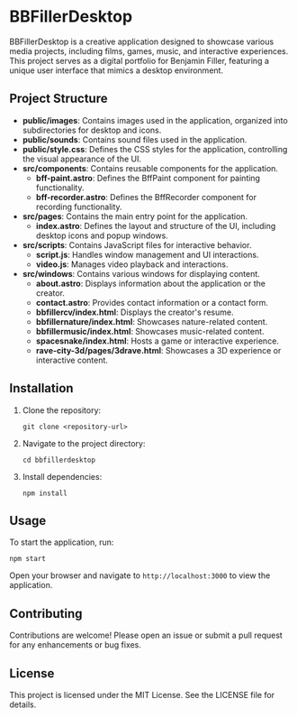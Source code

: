 # BBFillerDesktop

BBFillerDesktop is a creative application designed to showcase various media projects, including films, games, music, and interactive experiences. This project serves as a digital portfolio for Benjamin Filler, featuring a unique user interface that mimics a desktop environment.

## Project Structure

- **public/images**: Contains images used in the application, organized into subdirectories for desktop and icons.
- **public/sounds**: Contains sound files used in the application.
- **public/style.css**: Defines the CSS styles for the application, controlling the visual appearance of the UI.
- **src/components**: Contains reusable components for the application.
  - **bff-paint.astro**: Defines the BffPaint component for painting functionality.
  - **bff-recorder.astro**: Defines the BffRecorder component for recording functionality.
- **src/pages**: Contains the main entry point for the application.
  - **index.astro**: Defines the layout and structure of the UI, including desktop icons and popup windows.
- **src/scripts**: Contains JavaScript files for interactive behavior.
  - **script.js**: Handles window management and UI interactions.
  - **video.js**: Manages video playback and interactions.
- **src/windows**: Contains various windows for displaying content.
  - **about.astro**: Displays information about the application or the creator.
  - **contact.astro**: Provides contact information or a contact form.
  - **bbfillercv/index.html**: Displays the creator's resume.
  - **bbfillernature/index.html**: Showcases nature-related content.
  - **bbfillermusic/index.html**: Showcases music-related content.
  - **spacesnake/index.html**: Hosts a game or interactive experience.
  - **rave-city-3d/pages/3drave.html**: Showcases a 3D experience or interactive content.

## Installation

1. Clone the repository:
   ```
   git clone <repository-url>
   ```
2. Navigate to the project directory:
   ```
   cd bbfillerdesktop
   ```
3. Install dependencies:
   ```
   npm install
   ```

## Usage

To start the application, run:
```
npm start
```

Open your browser and navigate to `http://localhost:3000` to view the application.

## Contributing

Contributions are welcome! Please open an issue or submit a pull request for any enhancements or bug fixes.

## License

This project is licensed under the MIT License. See the LICENSE file for details.